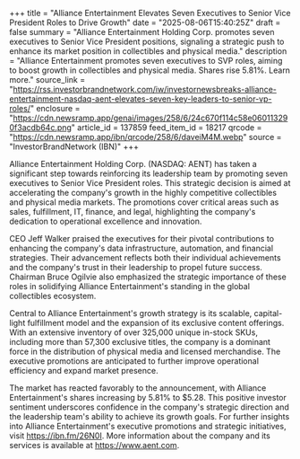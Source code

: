 +++
title = "Alliance Entertainment Elevates Seven Executives to Senior Vice President Roles to Drive Growth"
date = "2025-08-06T15:40:25Z"
draft = false
summary = "Alliance Entertainment Holding Corp. promotes seven executives to Senior Vice President positions, signaling a strategic push to enhance its market position in collectibles and physical media."
description = "Alliance Entertainment promotes seven executives to SVP roles, aiming to boost growth in collectibles and physical media. Shares rise 5.81%. Learn more."
source_link = "https://rss.investorbrandnetwork.com/iw/investornewsbreaks-alliance-entertainment-nasdaq-aent-elevates-seven-key-leaders-to-senior-vp-roles/"
enclosure = "https://cdn.newsramp.app/genai/images/258/6/24c670f114c58e060113290f3acdb64c.png"
article_id = 137859
feed_item_id = 18217
qrcode = "https://cdn.newsramp.app/ibn/qrcode/258/6/daveiM4M.webp"
source = "InvestorBrandNetwork (IBN)"
+++

<p>Alliance Entertainment Holding Corp. (NASDAQ: AENT) has taken a significant step towards reinforcing its leadership team by promoting seven executives to Senior Vice President roles. This strategic decision is aimed at accelerating the company's growth in the highly competitive collectibles and physical media markets. The promotions cover critical areas such as sales, fulfillment, IT, finance, and legal, highlighting the company's dedication to operational excellence and innovation.</p><p>CEO Jeff Walker praised the executives for their pivotal contributions to enhancing the company's data infrastructure, automation, and financial strategies. Their advancement reflects both their individual achievements and the company's trust in their leadership to propel future success. Chairman Bruce Ogilvie also emphasized the strategic importance of these roles in solidifying Alliance Entertainment's standing in the global collectibles ecosystem.</p><p>Central to Alliance Entertainment's growth strategy is its scalable, capital-light fulfillment model and the expansion of its exclusive content offerings. With an extensive inventory of over 325,000 unique in-stock SKUs, including more than 57,300 exclusive titles, the company is a dominant force in the distribution of physical media and licensed merchandise. The executive promotions are anticipated to further improve operational efficiency and expand market presence.</p><p>The market has reacted favorably to the announcement, with Alliance Entertainment's shares increasing by 5.81% to $5.28. This positive investor sentiment underscores confidence in the company's strategic direction and the leadership team's ability to achieve its growth goals. For further insights into Alliance Entertainment's executive promotions and strategic initiatives, visit <a href='https://ibn.fm/26N0I' rel='nofollow' target='_blank'>https://ibn.fm/26N0I</a>. More information about the company and its services is available at <a href='https://www.aent.com' rel='nofollow' target='_blank'>https://www.aent.com</a>.</p>